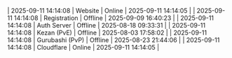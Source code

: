 | 2025-09-11 14:14:08 | Website | Online | 2025-09-11 14:14:05 |
| 2025-09-11 14:14:08 | Registration | Offline | 2025-09-09 16:40:23 |
| 2025-09-11 14:14:08 | Auth Server | Offline | 2025-08-18 09:33:31 |
| 2025-09-11 14:14:08 | Kezan (PvE) | Offline | 2025-08-03 17:58:02 |
| 2025-09-11 14:14:08 | Gurubashi (PvP) | Offline | 2025-08-23 21:44:06 |
| 2025-09-11 14:14:08 | Cloudflare | Online | 2025-09-11 14:14:05 |
